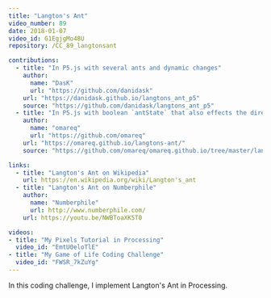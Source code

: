 ```yaml
---
title: "Langton's Ant"
video_number: 89
date: 2018-01-07
video_id: G1EgjgMo48U
repository: /CC_89_langtonsant

contributions:
  - title: "In P5.js with several ants and dynamic changes"
    author:
      name: "DasK"
      url: "https://github.com/danidask"
    url: "https://danidask.github.io/langtons_ant_p5"
    source: "https://github.com/danidask/langtons_ant_p5"
  - title: "In P5.js with boolean `antState` that also effects the direction of the ant"
    author:
      name: "omareq"
      url: "https://github.com/omareq"
    url: "https://omareq.github.io/langtons-ant/"
    source: "https://github.com/omareq/omareq.github.io/tree/master/langtons-ant"

links:
  - title: "Langton's Ant on Wikipedia"
    url: https://en.wikipedia.org/wiki/Langton's_ant
  - title: "Langton's Ant on Numberphile"
    author:
      name: "Numberphile"
      url: http://www.numberphile.com/
    url: https://youtu.be/NWBToaXK5T0

videos:
- title: "My Pixels Tutorial in Processing"
  video_id: "EmtU0eloTlE"
- title: "My Game of Life Coding Challenge"
  video_id: "FWSR_7kZuYg"
---
```


In this coding challenge, I implement Langton's Ant in Processing.
